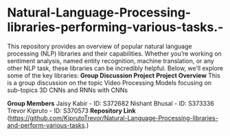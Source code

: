 # Natural-Language-Processing-libraries-performing-various-tasks.-
This repository provides an overview of popular natural language processing (NLP) libraries and their capabilities. Whether you’re working on sentiment analysis, named entity recognition, machine translation, or any other NLP task, these libraries can be incredibly helpful. Below, we’ll explore some of the key libraries:
**Group Discussion Project**
**Project Overview**
This is a group discussion on the topic Video Processing Models focusing on sub-topics 3D CNNs and RNNs with CNNs

**Group Members**
Jaisy Kabir - ID: S372682
Nishant Bhusal - ID: S373336
Trevor Kipruto - ID: S370573
**Repository Link**
(https://github.com/KiprutoTrevor/Natural-Language-Processing-libraries-and-perform-various-tasks.)
